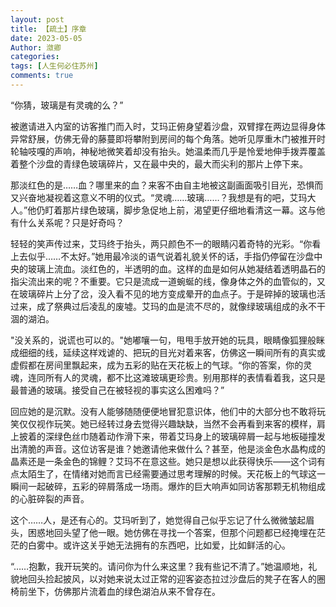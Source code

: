 ```yaml
---
layout: post
title: 【疏土】序章
date: 2023-05-05
Author: 潋卿
categories: 
tags: [人生何必住苏州]
comments: true
--- 
```



“你猜，玻璃是有灵魂的么？”

被邀请进入内室的访客推门而入时，艾玛正俯身望着沙盘，双臂撑在两边显得身体异常舒展，仿佛无骨的藤蔓即将攀附到房间的每个角落。她听见厚重木门被推开时轮轴吱嘎的声响，神秘地微笑着却没有抬头。她温柔而几乎是怜爱地伸手拨弄覆盖着整个沙盘的青绿色玻璃碎片，又在最中央的，最大而尖利的那片上停下来。

那淡红色的是……血？哪里来的血？来客不由自主地被这副画面吸引目光，恐惧而又兴奋地凝视着这意义不明的仪式。“灵魂……玻璃……？我想是有的吧，艾玛大人。”他仍盯着那片绿色玻璃，脚步急促地上前，渴望更仔细地看清这一幕。这与他有什么关系呢？只是好奇吗？

轻轻的笑声传过来，艾玛终于抬头，两只颜色不一的眼睛闪着奇特的光彩。“你看上去似乎……不太好。”她用最冷淡的语气说着礼貌关怀的话，手指仍停留在沙盘中央的玻璃上流血。淡红色的，半透明的血。这样的血是如何从她凝结着透明晶石的指尖流出来的呢？不重要。它只是流成一道蜿蜒的线，像身体之外的血管似的，又在玻璃碎片上分了岔，没入看不见的地方变成晕开的血点子。于是碎掉的玻璃也活过来，成了祭典过后凌乱的废墟。艾玛的血是流不尽的，就像绿玻璃组成的永不干涸的湖泊。

"没关系的，说谎也可以的。"她嘟嚷一句，甩甩手放开她的玩具，眼睛像狐狸般眯成细细的线，延续这样戏谑的、把玩的目光对着来客，仿佛这一瞬间所有的真实或虚假都在房间里飘起来，成为五彩的贴在天花板上的气球。“你的答案，你的灵魂，连同所有人的灵魂，都不比这滩玻璃更珍贵。别用那样的表情看着我，这只是最普通的玻璃。接受自己在被轻视的事实这么困难吗？”

回应她的是沉默。没有人能够随随便便地冒犯意识体，他们中的大部分也不敢将玩笑仅仅视作玩笑。她已经转过身去觉得兴趣缺缺，当然不会再看到来客的模样，肩上披着的深绿色丝巾随着动作滑下来，带着艾玛身上的玻璃碎屑一起与地板碰撞发出清脆的声音。这位访客是谁？她邀请他来做什么？甚至，他是淡金色水晶构成的晶素还是一条金色的锦鲤？艾玛不在意这些。她只是想以此获得快乐——这个词有点太陌生了，在情绪对她而言已经需要通过思考理解的时候。天花板上的气球这一瞬间一起破碎，五彩的碎屑落成一场雨。爆炸的巨大响声如同访客那颗无机物组成的心脏碎裂的声音。

这个……人，是还有心的。艾玛听到了，她觉得自己似乎忘记了什么微微皱起眉头，困惑地回头望了他一眼。她仿佛在寻找一个答案，但那个问题都已经掩埋在茫茫的白雾中。或许这关乎她无法拥有的东西吧，比如爱，比如鲜活的心。

“……抱歉，我开玩笑的。请问你为什么来这里？我有些记不清了。”她温顺地，礼貌地回头捡起披风，以对她来说太过正常的迎客姿态拉过沙盘后的凳子在客人的圈椅前坐下，仿佛那片流着血的绿色湖泊从来不曾存在。
